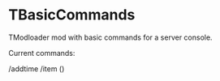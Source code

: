 # TBasicCommands
TModloader mod with basic commands for a server console.

Current commands:

/addtime <Ticks>
/item <PlayerName> <ItemName> (<Stack>)
